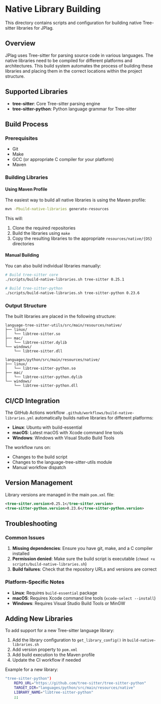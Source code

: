 # Native Library Building

This directory contains scripts and configuration for building native Tree-sitter libraries for JPlag.

## Overview

JPlag uses Tree-sitter for parsing source code in various languages. The native libraries need to be compiled for different platforms and architectures. This build system automates the process of building these libraries and placing them in the correct locations within the project structure.

## Supported Libraries

- **tree-sitter**: Core Tree-sitter parsing engine
- **tree-sitter-python**: Python language grammar for Tree-sitter

## Build Process

### Prerequisites

- Git
- Make
- GCC (or appropriate C compiler for your platform)
- Maven

### Building Libraries

#### Using Maven Profile

The easiest way to build all native libraries is using the Maven profile:

```bash
mvn -Pbuild-native-libraries generate-resources
```

This will:
1. Clone the required repositories
2. Build the libraries using `make`
3. Copy the resulting libraries to the appropriate `resources/native/{OS}` directories

#### Manual Building

You can also build individual libraries manually:

```bash
# Build tree-sitter core
./scripts/build-native-libraries.sh tree-sitter 0.25.1

# Build tree-sitter-python
./scripts/build-native-libraries.sh tree-sitter-python 0.23.6
```

### Output Structure

The built libraries are placed in the following structure:

```
language-tree-sitter-utils/src/main/resources/native/
├── linux/
│   └── libtree-sitter.so
├── mac/
│   └── libtree-sitter.dylib
└── windows/
    └── libtree-sitter.dll

languages/python/src/main/resources/native/
├── linux/
│   └── libtree-sitter-python.so
├── mac/
│   └── libtree-sitter-python.dylib
└── windows/
    └── libtree-sitter-python.dll
```

## CI/CD Integration

The GitHub Actions workflow `.github/workflows/build-native-libraries.yml` automatically builds native libraries for different platforms:

- **Linux**: Ubuntu with build-essential
- **macOS**: Latest macOS with Xcode command line tools
- **Windows**: Windows with Visual Studio Build Tools

The workflow runs on:
- Changes to the build script
- Changes to the language-tree-sitter-utils module
- Manual workflow dispatch

## Version Management

Library versions are managed in the main `pom.xml` file:

```xml
<tree-sitter.version>0.25.1</tree-sitter.version>
<tree-sitter-python.version>0.23.6</tree-sitter-python.version>
```

## Troubleshooting

### Common Issues

1. **Missing dependencies**: Ensure you have git, make, and a C compiler installed
2. **Permission denied**: Make sure the build script is executable (`chmod +x scripts/build-native-libraries.sh`)
3. **Build failures**: Check that the repository URLs and versions are correct

### Platform-Specific Notes

- **Linux**: Requires `build-essential` package
- **macOS**: Requires Xcode command line tools (`xcode-select --install`)
- **Windows**: Requires Visual Studio Build Tools or MinGW

## Adding New Libraries

To add support for a new Tree-sitter language library:

1. Add the library configuration to `get_library_config()` in `build-native-libraries.sh`
2. Add version property to `pom.xml`
3. Add build execution to the Maven profile
4. Update the CI workflow if needed

Example for a new library:

```bash
"tree-sitter-python")
    REPO_URL="https://github.com/tree-sitter/tree-sitter-python"
    TARGET_DIR="languages/python/src/main/resources/native"
    LIBRARY_NAME="libtree-sitter-python"
    ;;
``` 
